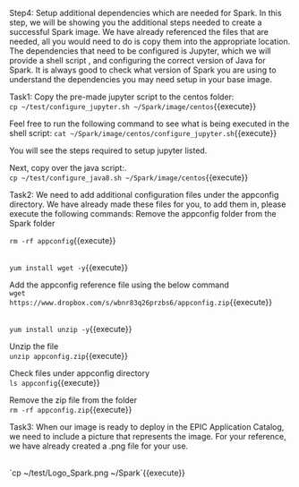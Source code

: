 Step4: Setup additional dependencies which are needed for Spark.
In this step, we will be showing you the additional steps needed to create a successful Spark image. We have already referenced the files that are needed, all you would need to do is copy them into the appropriate location.  The dependencies that need to be configured is Jupyter, which we will provide a shell script , and configuring the correct version of Java for Spark. It is always good to check what version of Spark you are using to understand the dependencies you may need setup in your base image.


Task1:
Copy the pre-made jupyter script to the centos folder:<br>
`cp ~/test/configure_jupyter.sh ~/Spark/image/centos`{{execute}}

Feel free to run the following command to see what is being executed in the shell script: 
`cat ~/Spark/image/centos/configure_jupyter.sh`{{execute}}

You will see the steps required to setup jupyter listed.

Next, copy over the java script:.<br>
`cp ~/test/configure_java8.sh ~/Spark/image/centos`{{execute}}

Task2: 
We need to add additional configuration files under the appconfig directory. We have already made these files for you, to add them in, please execute the following commands:
Remove the appconfig folder from the Spark folder<br>

`rm -rf appconfig`{{execute}}

<br>`yum install wget -y`{{execute}}

Add the appconfig reference file using the below command<br>
`wget https://www.dropbox.com/s/wbnr83q26przbs6/appconfig.zip`{{execute}}

<br>`yum install unzip -y`{{execute}}

Unzip the file<br>
`unzip appconfig.zip`{{execute}}

Check files under appconfig directory<br>
`ls appconfig`{{execute}}

Remove the zip file from the folder<br>
`rm -rf appconfig.zip`{{execute}}

Task3:
When our image is ready to deploy in the EPIC Application Catalog, we need to include a picture that represents the image. For your reference, we have already created a .png file for your use.

<br>
`cp ~/test/Logo_Spark.png ~/Spark`{{execute}}
